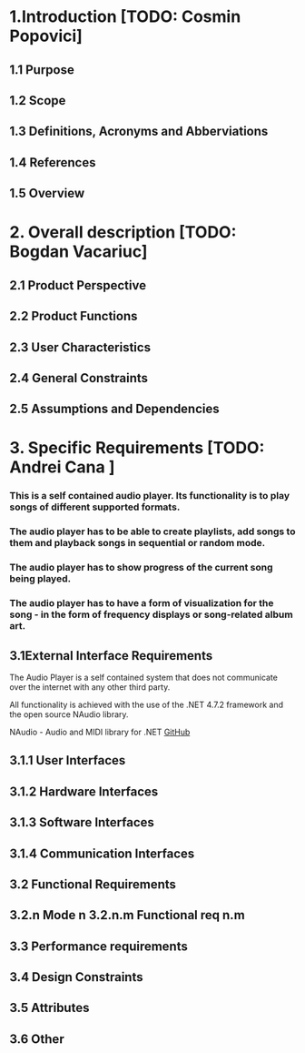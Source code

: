 # 1.Introduction  [TODO: Cosmin Popovici]

## 1.1 Purpose 
## 1.2 Scope 
## 1.3 Definitions, Acronyms and Abberviations 
## 1.4 References 
## 1.5 Overview 

# 2. Overall description [TODO: Bogdan Vacariuc]
## 2.1 Product Perspective 
## 2.2 Product Functions 
## 2.3 User Characteristics 
## 2.4 General Constraints 
## 2.5 Assumptions and Dependencies 

# 3. Specific Requirements [TODO: Andrei Cana ]

### This is a self contained audio player. Its functionality is to play songs of different supported formats. 
### The audio player has to be able to create playlists, add songs to them and playback songs in sequential or random mode. 
### The audio player has to show progress of the current song being played.
### The audio player has to have a form of visualization for the song - in the form of frequency displays or song-related album art.

## 3.1External Interface Requirements 

The Audio Player is a self contained system that does not communicate over the internet with any other third party.

All functionality is achieved with the use of the .NET 4.7.2 framework and the open source NAudio library.

NAudio - Audio and MIDI library for .NET
[GitHub](https://github.com/naudio/NAudio)

## 3.1.1 User Interfaces 
## 3.1.2 Hardware Interfaces 
## 3.1.3 Software Interfaces 
## 3.1.4 Communication Interfaces 
## 3.2 Functional Requirements 
## 3.2.n Mode n 3.2.n.m Functional req n.m 
## 3.3 Performance requirements 
## 3.4 Design Constraints
## 3.5 Attributes 
## 3.6 Other 